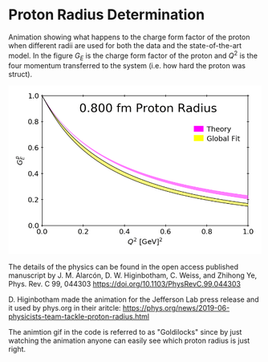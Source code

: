 # Proton Radius Determination

Animation showing what happens to the charge form factor of the proton when different radii are used for both the data and the state-of-the-art model.   In the figure $G_E$ is the charge form factor of the proton and $Q^2$ is the four momentum transferred to the system (i.e. how hard the proton was struct).    

![](Goldilocks.gif)

The details of the physics can be found in the open access published manuscript by J. M. Alarcón, D. W. Higinbotham, C. Weiss, and Zhihong Ye, Phys. Rev. C 99, 044303 https://doi.org/10.1103/PhysRevC.99.044303

D. Higinbotham made the animation for the Jefferson Lab press release and it used by phys.org in their aritcle: https://phys.org/news/2019-06-physicists-team-tackle-proton-radius.html

The animtion gif in the code is referred to as "Goldilocks" since by just watching the animation anyone can easily see which proton radius is just right. 
